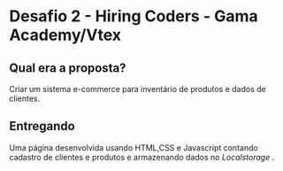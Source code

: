 
<h1>Desafio 2 - Hiring Coders - Gama Academy/Vtex </h1>

<h2>Qual era a proposta?</h2>
Criar um sistema e-commerce para inventário de produtos e dados de clientes.

<h2>Entregando</h2>
Uma página desenvolvida usando HTML,CSS e Javascript contando cadastro de clientes e produtos e 
armazenando dados no <i>Localstorage</i> .
